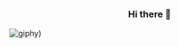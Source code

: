 

<div style="text-align:center;">
 
### Hi there 👋
</div>


 ![giphy](https://github.com/dkysuarez/dkysuarez/assets/130209447/2ad142fb-038e-4deb-a708-fd98d53a38f8))
